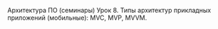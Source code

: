 Архитектура ПО (семинары)
Урок 8. Типы архитектур прикладных приложений (мобильные): MVC, MVP, MVVM.
